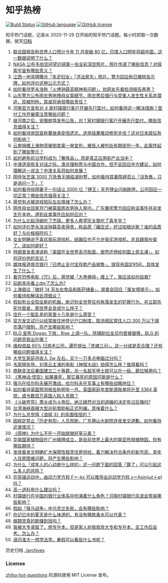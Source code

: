 # 知乎热榜
[![Build Status](https://github.com/ToWeLong/zhihu-hot-questions/workflows/CI/badge.svg)](https://github.com/ToWeLong/zhihu-hot-questions/actions)
[![GitHub language](https://img.shields.io/badge/language-golang-orange.svg)](https://golang.org/)
[![GitHub license](https://img.shields.io/github/license/ToWeLong/zhihu-hot-questions)](https://github.com/ToWeLong/zhihu-hot-questions/blob/main/LICENSE)

知乎热门话题，记录从 2020-11-29 日开始的知乎热门话题。每小时抓取一次数据，按天[归档](./archives)

<!-- BEGIN -->

1. [联合国报告称世界人口预计今年 11 月突破 80 亿，印度人口明年将超中国，这一数据说明了什么？](https://www.zhihu.com/question/542746601)
1. [NASA 公布韦伯空间望远镜第一张全彩深空照片，照片传递了哪些信息？对探索宇宙有哪些意义？](https://www.zhihu.com/question/542809229)
1. [江西一地竖牌曝光「失足妇女」「违法房东」照片，警方回应称已撤除告示牌，如何评价这种公示方式？](https://www.zhihu.com/question/542715610)
1. [如何看待罗永浩称「火烤钟薛高精神有问题」，劝网友先看检测报告再黑？](https://www.zhihu.com/question/542727202)
1. [山东警方公布雨衣男拖拽母女案细节，雨衣男后强行与受害人发生性关系并潜逃，现被刑拘，其或将承担哪些责任？](https://www.zhihu.com/question/542851247)
1. [河南官方宣布对 4 家村镇银行客户开展先行垫付，如何看待这一解决措施？垫付工作开展需注意哪些问题？](https://www.zhihu.com/question/542766421)
1. [继河南之后，安徽蚌埠发布公告，对 1 家村镇银行客户开展先行垫付，哪些信息值得关注？](https://www.zhihu.com/question/542810888)
1. [如何看待岸田宣称要继承安倍遗志，选举结果推动修宪步伐？这对日本政坛有何影响？](https://www.zhihu.com/question/542649312)
1. [云南捐赠上海物资被倒卖案一审宣判，被告人被判处有期徒刑一年，此案件起到了哪些警示？](https://www.zhihu.com/question/542715737)
1. [如何避免前沿学科成为「奢侈品」，而是真正应用到产业当中？](https://www.zhihu.com/question/538568383)
1. [中澳逐渐恢复对话之际，澳总理称愿与中国合作，但不会回应中方建议，如何理解这一说法？中澳关系将如何发展？](https://www.zhihu.com/question/542851287)
1. [网传张艺谋 3000 万急售无锡临湖别墅，如何看待其妻陈婷否认「没急售，只是询问一下」？](https://www.zhihu.com/question/542667702)
1. [如何看待徐翔妻子一句话让 2000 亿「锂王」天齐锂业闪崩跌停，公司回应一切正常？哪些信息值得关注？](https://www.zhihu.com/question/542736518)
1. [感觉有点被游戏陪玩左右情绪了怎么办？](https://www.zhihu.com/question/542142601)
1. [网传母女回家开门被蒙面雨衣男拖入屋内，广东肇庆警方回应称该事件并非发生在本地，遇到此类事件应如何应对？](https://www.zhihu.com/question/542818567)
1. [为什么比起汤姆吃了杰瑞，更多人希望灰太狼吃了喜羊羊？](https://www.zhihu.com/question/63416110)
1. [如何评价罗永浩谈钟薛高卖得贵，称品质「碾压式」好过哈根达斯？谁的品质好？与价格相符吗？](https://www.zhihu.com/question/542628664)
1. [女友明确说不喜欢我玩游戏机，结婚后也不允许我买游戏机，并且跟我吵架了，该如何是好？](https://www.zhihu.com/question/531435577)
1. [特朗普发表演讲称「美国在全世界丢尽脸面，居然还想给别国上民主课」，如何评价他的言论？](https://www.zhihu.com/question/542641731)
1. [媒体报道盛京银行「已停止支付宝存款产品销售」，提现有固定时间，具体发生了什么？](https://www.zhihu.com/question/542727996)
1. [看完恐怖电影《咒》后，感觉被「大黑佛母」缠上了，我应该如何自救?](https://www.zhihu.com/question/542486232)
1. [玩剧本杀看上dm了怎么办?](https://www.zhihu.com/question/477100505)
1. [上海倡议「做好 14 天左右食品和医药储备」，居委会回应「属友情提示」，如何看待和解读此项倡议？](https://www.zhihu.com/question/542894052)
1. [假如有台全知全能的机器，能识别全世界任何角落发生的犯罪行为，并立即杀死作案者，那世界会变成什么样子？](https://www.zhihu.com/question/537090806)
1. [住在一个脏乱差的家里十几年是什么感受？](https://www.zhihu.com/question/47639633)
1. [官方发文试行以经常居住地登记户口制度，取消城区常住人口 300 万以下城市落户限制，将产生哪些影响？](https://www.zhihu.com/question/542833145)
1. [BLG 宣布 Doggo 下放，Rise 上调一队，除辅助位全员均曾被替换，BLG 的问题究竟出在哪？](https://www.zhihu.com/question/542716264)
1. [维权收益 65% 归游术公司，谭乔提出「灵魂三问」，这一分成是否合理？还有哪些问题值得关注？](https://www.zhihu.com/question/542856871)
1. [大学生家庭月收入 2w 左右，买个一万多点电脑过分吗？](https://www.zhihu.com/question/542093926)
1. [韦家辉执导，刘青云主演的电影《神探大战》拍得怎么样？值得看吗？](https://www.zhihu.com/question/542200734)
1. [商鞅变法后秦国建立二十等爵，杀一名敌军甲士就可以升一级，爵位够用吗？](https://www.zhihu.com/question/541851982)
1. [《黑神话:悟空》如果暴死，那它暴死的原因可能是什么？](https://www.zhihu.com/question/416636401)
1. [俄乌在哈尔科夫展开激战，哈尔科夫在军事上有哪些战略地位？](https://www.zhihu.com/question/542808940)
1. [如何看待英国预测报告称明年一月，英国家庭年度能源账单将升至 3364 英镑，或令数百万英国人陷入贫困？](https://www.zhihu.com/question/542626099)
1. [《斗破苍穹》萧炎成为斗帝后，纳兰嫣然对当初退婚的决定有过后悔吗?](https://www.zhihu.com/question/463413658)
1. [台湾海峡首艘大型巡航救助船正式列编，意味着什么？](https://www.zhihu.com/question/542713932)
1. [为什么总觉得《浪姐 3》的氛围怪怪的？](https://www.zhihu.com/question/534701643)
1. [因规定禁止「历史有阳」人员观剧，广东佛山大剧院连夜发文道歉，如何看待这类情况？](https://www.zhihu.com/question/542817145)
1. [《原神》为什么不在一开始就做好草元素？](https://www.zhihu.com/question/542079430)
1. [华南国家植物园在广州揭牌成立，是目前世界上最大的南亚热带植物园，你有哪些期待？](https://www.zhihu.com/question/542623531)
1. [发改委发文明确扩大保障性租赁住房供给，着力解决符合条件的新市民、青年人住房困难问题，将产生哪些影响？](https://www.zhihu.com/question/542836232)
1. [为什么「成年人的心动是什么样的」这一问题下面的回答「算了」可以引起这么多人的共鸣？](https://www.zhihu.com/question/542730475)
1. [在简谐运动中，由动力学方程 F＝-kx 可以推导出运动学方程 x＝Asin(ωt＋φ) 吗？](https://www.zhihu.com/question/415838838)
1. [高一选科有什么建议吗？](https://www.zhihu.com/question/541182074)
1. [村镇银行在中国的银行业体系中扮演着什么角色？河南村镇银行风波会带来哪些影响？](https://www.zhihu.com/question/542868100)
1. [假如「俄乌战争」中乌克兰失败，会有哪些影响？](https://www.zhihu.com/question/540208321)
1. [你记忆中的夏天是什么味道的，有没有哪款香水可以代表？](https://www.zhihu.com/question/540805245)
1. [做期货真的能赚到钱吗？](https://www.zhihu.com/question/414222212)
1. [我被大专录取了，想专升本，但是家人劝我放弃大专和专升本，去工作后自考。怎么办？](https://www.zhihu.com/question/542813451)
1. [请问准大一想学法学，暑假可以看些什么书呢？](https://www.zhihu.com/question/542193562)

<!-- END -->

历史归档 [./archives](./archives)


### License
[zhihu-hot-questions](https://github.com/towelong/zhihu-hot-questions) 的源码使用 MIT License 发布。